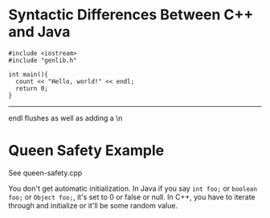 # Syntactic Differences Between C++ and Java

    #include <iostream>
    #include "genlib.h"

    int main(){
      count << "Hello, world!" << endl;
      return 0;
    }

---

endl flushes as well as adding a \n

# Queen Safety Example

See queen-safety.cpp

You don't get automatic initialization. In Java if you say `int foo;` or `boolean foo;` or `Object foo;`, it's set to 0 or false or null. In C++, you have to iterate through and initialize or it'll be some random value.

